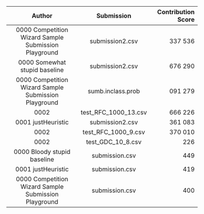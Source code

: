 | Author | Submission | Contribution Score |
| :---:  | :---: | ---: |
| 0000 Competition Wizard Sample Submission Playground|submission2.csv |  337 536 |
| 0000 Somewhat stupid baseline|submission2.csv |  676 290 |
| 0000 Competition Wizard Sample Submission Playground|sumb.inclass.prob |  091 279 |
| 0002   |test_RFC_1000_13.csv |  666 226 |
| 0001 justHeuristic|submission2.csv |  361 083 |
| 0002   |test_RFC_1000_9.csv |  370 010 |
| 0002   |test_GDC_10_8.csv |  226 |
| 0000 Bloody stupid baseline|submission.csv |  449 |
| 0001 justHeuristic|submission.csv |  419 |
| 0000 Competition Wizard Sample Submission Playground|submission.csv |  400 |

